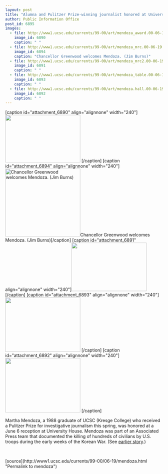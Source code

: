 ```yaml
---
layout: post
title: "Alumna and Pulitzer Prize-winning journalist honored at University House"
author: Public Information Office
post_id: 6895
images:
  - file: http://www1.ucsc.edu/currents/99-00/art/mendoza_award.00-06-19.240.jpg
    image_id: 6890
    caption: " "
  - file: http://www1.ucsc.edu/currents/99-00/art/mendoza_mrc.00-06-19.240.jpg
    image_id: 6894
    caption: "Chancellor Greenwood welcomes Mendoza. (Jim Burns)"
  - file: http://www1.ucsc.edu/currents/99-00/art/mendoza_mrc2.00-06-19.240.jpg
    image_id: 6891
    caption: " "
  - file: http://www1.ucsc.edu/currents/99-00/art/mendoza_table.00-06-19.240.jpg
    image_id: 6893
    caption: " "
  - file: http://www1.ucsc.edu/currents/99-00/art/mendoza.hall.00-06-19.240.jpg
    image_id: 6892
    caption: " "
---
```


[caption id="attachment_6890" align="alignnone" width="240"]<a href="http://localhost/mysite/wp-content/uploads/2000/06/mendoza_award.00-06-19.240.jpg"><img class="size-full wp-image-6890" src="http://localhost/mysite/wp-content/uploads/2000/06/mendoza_award.00-06-19.240.jpg" alt=" " width="240" height="152" /></a> [/caption]
[caption id="attachment_6894" align="alignnone" width="240"]<a href="http://localhost/mysite/wp-content/uploads/2000/06/mendoza_mrc.00-06-19.240.jpg"><img class="size-full wp-image-6894" src="http://localhost/mysite/wp-content/uploads/2000/06/mendoza_mrc.00-06-19.240.jpg" alt="Chancellor Greenwood welcomes Mendoza. (Jim Burns)" width="240" height="217" /></a>Chancellor Greenwood welcomes Mendoza. (Jim Burns)[/caption]
[caption id="attachment_6891" align="alignnone" width="240"]<a href="http://localhost/mysite/wp-content/uploads/2000/06/mendoza_mrc2.00-06-19.240.jpg"><img class="size-full wp-image-6891" src="http://localhost/mysite/wp-content/uploads/2000/06/mendoza_mrc2.00-06-19.240.jpg" alt=" " width="240" height="155" /></a> [/caption]
[caption id="attachment_6893" align="alignnone" width="240"]<a href="http://localhost/mysite/wp-content/uploads/2000/06/mendoza_table.00-06-19.240.jpg"><img class="size-full wp-image-6893" src="http://localhost/mysite/wp-content/uploads/2000/06/mendoza_table.00-06-19.240.jpg" alt=" " width="240" height="174" /></a> [/caption]
[caption id="attachment_6892" align="alignnone" width="240"]<a href="http://localhost/mysite/wp-content/uploads/2000/06/mendoza.hall.00-06-19.240.jpg"><img class="size-full wp-image-6892" src="http://localhost/mysite/wp-content/uploads/2000/06/mendoza.hall.00-06-19.240.jpg" alt=" " width="240" height="174" /></a> [/caption]
<p>
  Martha Mendoza, a 1988 graduate of UCSC (Kresge College) who received a Pulitzer Prize for investigative journalism this spring, was honored at a June 6 reception at University House. Mendoza was part of an Associated Press team that documented the killing of hundreds of civilians by U.S. troops during the early weeks of the Korean War. (See <a href="http://www.ucsc.edu/currents/99-00/04-10/pulitzer.html">earlier story</a>.)
</p>
<p>
  <br>

</p>
[source](http://www1.ucsc.edu/currents/99-00/06-19/mendoza.html "Permalink to mendoza")

